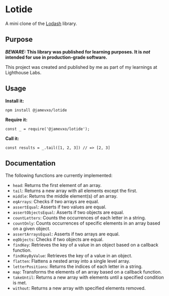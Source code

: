 # Lotide

A mini clone of the [Lodash](https://lodash.com) library.

## Purpose

**_BEWARE:_ This library was published for learning purposes. It is _not_ intended for use in production-grade software.**

This project was created and published by me as part of my learnings at Lighthouse Labs. 

## Usage

**Install it:**

`npm install @jamevxo/lotide`

**Require it:**

`const _ = require('@jamevxo/lotide');`

**Call it:**

`const results = _.tail([1, 2, 3]) // => [2, 3]`

## Documentation

The following functions are currently implemented:

* `head`: Returns the first element of an array.
* `tail`: Returns a new array with all elements except the first.
* `middle`: Returns the middle element(s) of an array.
* `eqArrays`: Checks if two arrays are equal.
* `assertEqual`: Asserts if two values are equal.
* `assertObjectsEqual`: Asserts if two objects are equal.
* `countLetters`: Counts the occurrences of each letter in a string.
* `countOnly`: Counts occurrences of specific elements in an array based on a given object.
* `assertArraysEqual`: Asserts if two arrays are equal.
* `eqObjects`: Checks if two objects are equal.
* `findKey`: Retrieves the key of a value in an object based on a callback function.
* `findKeyByValue`: Retrieves the key of a value in an object.
* `flatten`: Flattens a nested array into a single level array.
* `letterPositions`: Returns the indices of each letter in a string.
* `map`: Transforms the elements of an array based on a callback function.
* `takeUntil`: Returns a new array with elements until a specified condition is met.
* `without`: Returns a new array with specified elements removed.
